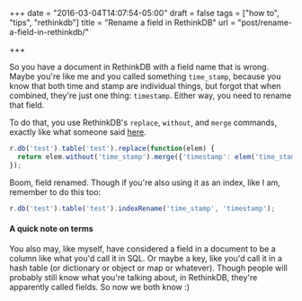 +++
date = "2016-03-04T14:07:54-05:00"
draft = false
tags = ["how to", "tips", "rethinkdb"]
title = "Rename a field in RethinkDB"
url = "post/rename-a-field-in-rethinkdb/"

+++

So you have a document in RethinkDB with a field name that is wrong.
Maybe you're like me and you called something `time_stamp`, because you know
that both time and stamp are individual things, but forgot that when combined,
they're just one thing: `timestamp`.
Either way, you need to rename that field.

To do that, you use RethinkDB's `replace`, `without`, and `merge` commands,
exactly like what someone said
[here](https://groups.google.com/forum/#!topic/rethinkdb/5L6PSlPGKzc).

```js
r.db('test').table('test').replace(function(elem) {
  return elem.without('time_stamp').merge({'timestamp': elem('time_stamp')});
});
```

Boom, field renamed.
Though if you're also using it as an index, like I am, remember to do this too:

```js
r.db('test').table('test').indexRename('time_stamp', 'timestamp');
```

#### A quick note on terms

You also may, like myself, have considered a field in a document to be a column
like what you'd call it in SQL.
Or maybe a key, like you'd call it in a hash table (or dictionary or object or
map or whatever).
Though people will probably still know what you're talking about, in RethinkDB,
they're apparently called fields.
So now we both know :)
